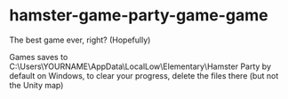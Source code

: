 # hamster-game-party-game-game
The best game ever, right? (Hopefully)

Games saves to 
C:\Users\YOURNAME\AppData\LocalLow\Elementary\Hamster Party
by default on Windows, to clear your progress, delete the files there (but not the Unity map)
